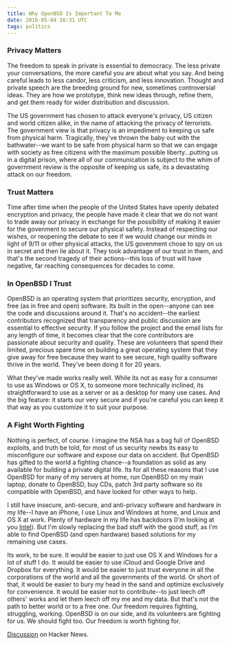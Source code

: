 ```yaml
---
title: Why OpenBSD Is Important To Me
date: 2016-05-04 16:31 UTC
tags: politics
---
```


### Privacy Matters

The freedom to speak in private is essential to democracy. The less private
your conversations, the more careful you are about what you say. And being
careful leads to less candor, less criticism, and less innovation. Thought and
private speech are the breeding ground for new, sometimes controversial ideas.
They are how we prototype, think new ideas through, refine them, and get them
ready for wider distribution and discussion.

The US government has chosen to attack everyone's privacy, US citizen and world
citizen alike, in the name of attacking the privacy of terrorists. The
government view is that privacy is an impediment to keeping us safe from
physical harm. Tragically, they've thrown the baby out with the bathwater--we
want to be safe from physical harm so that we can engage with society as free
citizens with the maximum possible liberty...putting us in a digital prison,
where all of our communication is subject to the whim of government review is
the opposite of keeping us safe, its a devastating attack on our freedom.

### Trust Matters

Time after time when the people of the United States have openly debated
encryption and privacy, the people have made it clear that we do not want to
trade away our privacy in exchange for the possibility of making it easier
for the govenment to secure our physical safety. Instead of respecting our
wishes, or reopening the debate to see if we would change our minds in light of
9/11 or other physical attacks, the US govenment chose to spy on us in secret
and then lie about it. They took advantage of our trust in them, and that's
the second tragedy of their actions--this loss of trust will have negative, far
reaching consequences for decades to come.

### In OpenBSD I Trust

OpenBSD is an operating system that prioritizes security, encryption, and free
(as in free and open) software. Its built in the open--anyone can see the code
and discussions around it. That's no accident--the earliest contributors
recognized that transparency and public discussion are essential to effective
security. If you follow the project and the email lists for any length of time,
it becomes clear that the core contributors are passionate about security and
quality. These are volunteers that spend their limited, precious spare time
on building a great operating system that they give away for free because they
want to see secure, high quality software thrive in the world. They've been
doing it for 20 years.

What they've made works really well. While its not as easy for a consumer to
use as Windows or OS X, to someone more technically inclined, its
straightforward to use as a server or as a desktop for many use cases. And the
big feature: it starts our very secure and if you're careful you can keep it
that way as you customize it to suit your purpose.

### A Fight Worth Fighting

Nothing is perfect, of course. I imagine the NSA has a bag full of OpenBSD
exploits, and truth be told, for most of us security newbs its easy to
misconfigure our software and expose our data on accident. But OpenBSD has
gifted to the world a fighting chance--a foundation as solid as any available
for building a private digital life. Its for all these reasons that I use
OpenBSD for many of my servers at home, run OpenBSD on my main laptop, donate
to OpenBSD, buy CDs, patch 3rd party software so its compatible with OpenBSD,
and have looked for other ways to help.

I still have insecure, anti-secure, and anti-privacy software and hardware in
my life--I have an iPhone, I use Linux and Windows at home, and Linux and OS X
at work. Plenty of hardware in my life has backdoors (I'm looking at you
[Intel][1]). But I'm slowly replacing the bad stuff with the good stuff, as I'm
able to find OpenBSD (and open hardware) based solutions for my remaining use
cases.

Its work, to be sure. It would be easier to just use OS X and Windows for a lot
of stuff I do. It would be easier to use iCloud and Google Drive and Dropbox
for everything. It would be easier to just trust everyone in all the
corporations of the world and all the governments of the world. Or short of
that, it would be easier to bury my head in the sand and optimize exclusively
for convenience. It would be easier not to contribute--to just leech off others'
works and let them leech off my me and my data. But that's not the path to
better world or to a free one. Our freedom requires fighting, struggling,
working. OpenBSD is on our side, and its volunteers are fighting for us. We
should fight too. Our freedom is worth fighting for.

[Discussion][2] on Hacker News.

  [1]: https://libreboot.org/faq/#intel
  [2]: https://news.ycombinator.com/item?id=11659926
